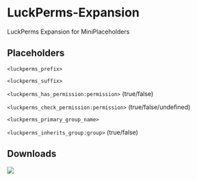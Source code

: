 # LuckPerms-Expansion
LuckPerms Expansion for MiniPlaceholders

## Placeholders

`<luckperms_prefix>`

`<luckperms_suffix>`

`<luckperms_has_permission:permission>` (true/false)

`<luckperms_check_permission:permission>` (true/false/undefined)

`<luckperms_primary_group_name>`

`<luckperms_inherits_group:group>` (true/false)

## Downloads

[![](https://raw.githubusercontent.com/Prospector/badges/master/modrinth-badge-72h-padded.png)](https://modrinth.com/plugin/luckperms-expansion)